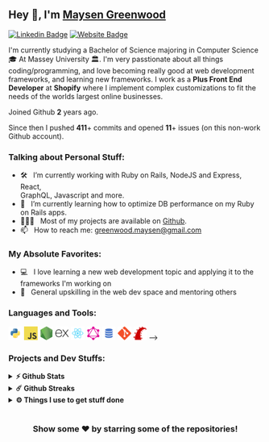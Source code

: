 ## Hey 👋, I'm [Maysen Greenwood](https://github.com/MaysenTG)

[![Linkedin Badge](https://img.shields.io/badge/-LinkedIn-0e76a8?style=flat-square&logo=Linkedin&logoColor=white)](https://www.linkedin.com/in/maysen-greenwood/)
[![Website Badge](https://img.shields.io/badge/Website-3b5998?style=flat-square&logo=google-chrome&logoColor=white)](https://maysengreenwood.com)

I'm currently studying a Bachelor of Science majoring in Computer Science 🎓 At Massey University 🏛. I'm very passtionate about all things coding/programming, and love becoming really good at web development frameworks, and learning new frameworks. I work as a **Plus Front End Developer** at **Shopify** where I implement complex customizations to fit the needs of the worlds largest online businesses.

Joined Github **2** years ago.

Since then I pushed **411**+ commits and opened **11**+ issues (on this non-work Github account).

### Talking about Personal Stuff:

- 🛠 &nbsp; I’m currently working with Ruby on Rails, NodeJS and Express, React, <br /> GraphQL, Javascript and more.
- 🚀 &nbsp; I’m currently learning how to optimize DB performance on my Ruby on Rails apps.
- 👨🏻‍💻 &nbsp; Most of my projects are available on [Github](https://github.com/MaysenTG).
- 📫 &nbsp; How to reach me: greenwood.maysen@gmail.com

### My Absolute Favorites:

- 💻 &nbsp; I love learning a new web development topic and applying it to the frameworks I'm working on
- 📰 &nbsp; General upskilling in the web dev space and mentoring others

### Languages and Tools:

<code><img height="27" src="https://raw.githubusercontent.com/github/explore/80688e429a7d4ef2fca1e82350fe8e3517d3494d/topics/python/python.png" alt="python"></code>
<code><img height="27" src="https://raw.githubusercontent.com/github/explore/80688e429a7d4ef2fca1e82350fe8e3517d3494d/topics/javascript/javascript.png" alt="javascript"></code>
<code><img height="27" src="https://raw.githubusercontent.com/github/explore/80688e429a7d4ef2fca1e82350fe8e3517d3494d/topics/nodejs/nodejs.png" alt="nodejs"></code>
<code><img height="27" src="https://raw.githubusercontent.com/devicons/devicon/master/icons/express/express-original.svg" alt="expressjs"></code>
<code><img height="27" src="https://raw.githubusercontent.com/github/explore/80688e429a7d4ef2fca1e82350fe8e3517d3494d/topics/react/react.png" alt="react"></code>
<code><img height="27" src="https://raw.githubusercontent.com/github/explore/80688e429a7d4ef2fca1e82350fe8e3517d3494d/topics/graphql/graphql.png" alt="graphql"></code>
<code><img height="27" src="https://raw.githubusercontent.com/github/explore/80688e429a7d4ef2fca1e82350fe8e3517d3494d/topics/sql/sql.png" alt="sql"></code>
<code><img height="27" src="https://raw.githubusercontent.com/devicons/devicon/master/icons/git/git-original.svg" alt="git"></code>
<code><img height="27" src="https://raw.githubusercontent.com/devicons/devicon/master/icons/rails/rails-plain.svg" alt="ruby on rails"></code>
-->

### Projects and Dev Stuffs:

<details>	
  <summary><b>⚡ Github Stats</b></summary>

  <br />
  <img height="180em" src="https://github-readme-stats.vercel.app/api?username=maysentg&show_icons=true&hide_border=true&count_private=true&include_all_commits=true" />
  <img height="180em" src="https://github-readme-stats.vercel.app/api/top-langs/?username=maysentg&show_icons=true&hide_border=true&layout=compact&langs_count=8"/>
</details>

<details>	
  <summary><b>☄️ Github Streaks</b></summary>

  <br />
  <img height="180em" src="https://github-readme-streak-stats.herokuapp.com/?user=maysentg&hide_border=true" />
</details>
 
<details>	
  <br />
  <summary><b>⚙️ Things I use to get stuff done</b></summary>
  	<ul>
  	    <li><b>OS:</b> macOS Montery</li>
	    <li><b>Laptop: </b> 2020 Macbook Air (M1)</li>
  	    <li><b>Browser: </b> Brave Browser</li>
	    <li><b>Terminal: </b> ZSH: Oh My Zsh</li>
	    <li><b>Code Editor:</b> VSCode (I think this is a given)</li>
	    <br />
	</ul>	
</details>

#

<div align="center">

### Show some ❤️ by starring some of the repositories!

</div>
